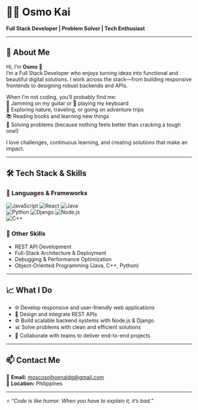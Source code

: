 # 👨‍💻 Osmo Kai

**Full Stack Developer | Problem Solver | Tech Enthusiast**

---

## 🚀 About Me
Hi, I’m **Osmo** 👋  
I’m a Full Stack Developer who enjoys turning ideas into functional and beautiful digital solutions. I work across the stack—from building responsive frontends to designing robust backends and APIs.  

When I’m not coding, you’ll probably find me:  
🎸 Jamming on my guitar or 🎹 playing my keyboard  
🌴 Exploring nature, traveling, or going on adventure trips  
📚 Reading books and learning new things  
🧩 Solving problems (because nothing feels better than cracking a tough one!)  

I love challenges, continuous learning, and creating solutions that make an impact.  

---

## 🛠️ Tech Stack & Skills
### 🔹 Languages & Frameworks
![JavaScript](https://img.shields.io/badge/-JavaScript-F7DF1E?style=flat&logo=javascript&logoColor=000) 
![React](https://img.shields.io/badge/-React-61DAFB?style=flat&logo=react&logoColor=000) 
![Java](https://img.shields.io/badge/-Java-007396?style=flat&logo=java&logoColor=fff)  
![Python](https://img.shields.io/badge/-Python-3776AB?style=flat&logo=python&logoColor=fff) 
![Django](https://img.shields.io/badge/-Django-092E20?style=flat&logo=django&logoColor=fff) 
![Node.js](https://img.shields.io/badge/-Node.js-339933?style=flat&logo=node.js&logoColor=fff)  
![C++](https://img.shields.io/badge/-C++-00599C?style=flat&logo=cplusplus&logoColor=fff)

### 🔹 Other Skills
- REST API Development  
- Full-Stack Architecture & Deployment  
- Debugging & Performance Optimization  
- Object-Oriented Programming (Java, C++, Python)

---

## 📈 What I Do
- 🌐 Develop responsive and user-friendly web applications  
- 🔗 Design and integrate REST APIs  
- ⚙️ Build scalable backend systems with Node.js & Django  
- 📊 Solve problems with clean and efficient solutions  
- 🤝 Collaborate with teams to deliver end-to-end projects  

---

## 📫 Contact Me
📧 **Email:** moscosojhoenaldg@gmail.com  
📍 **Location:** Philippines  

---

⭐️ *“Code is like humor. When you have to explain it, it’s bad.”*  
